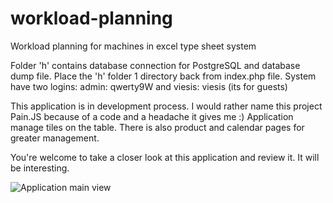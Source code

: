 # workload-planning
Workload planning for machines in excel type sheet system

Folder 'h' contains database connection for PostgreSQL and database dump file. Place the 'h' folder 1 directory back from index.php file.
System have two logins: admin: qwerty9W and viesis: viesis (its for guests)

This application is in development process. I would rather name this project Pain.JS because of a code and a headache it gives me :)
Application manage tiles on the table. There is also product and calendar pages for greater management.

You're welcome to take a closer look at this application and review it. It will be interesting.

![Application main view](https://cloud.githubusercontent.com/assets/7326650/12363401/66fbe728-bbd1-11e5-8d07-5452940d9517.PNG)
